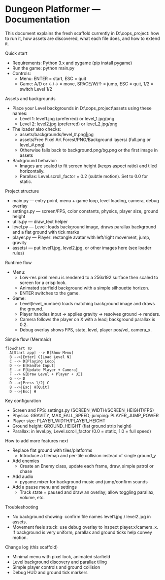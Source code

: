 # Dungeon Platformer — Documentation

This document explains the fresh scaffold currently in D:\oops_project: how to run it, how assets are discovered, what each file does, and how to extend it.

Quick start
- Requirements: Python 3.x and pygame (pip install pygame)
- Run the game: python main.py
- Controls:
  - Menu: ENTER = start, ESC = quit
  - Game: A/D or ←/→ = move, SPACE/W/↑ = jump, ESC = quit, 1/2 = switch Level 1/2

Assets and backgrounds
- Place your Level backgrounds in D:\oops_project\assets using these names:
  - Level 1: level1.jpg (preferred) or level_1.jpg/png
  - Level 2: level2.jpg (preferred) or level_2.jpg/png
- The loader also checks:
  - assets/backgrounds/level_#.png|jpg
  - assets/Free Pixel Art Forest/PNG/Background layers/ (full.png or level_#.png)
  - Otherwise falls back to background.png/bg.png or the first image in assets
- Background behavior:
  - Images are scaled to fit screen height (keeps aspect ratio) and tiled horizontally.
  - Parallax: Level.scroll_factor = 0.2 (subtle motion). Set to 0.0 for static.

Project structure
- main.py — entry point, menu + game loop, level loading, camera, debug overlay
- settings.py — screen/FPS, color constants, physics, player size, ground height
- utils.py — draw_text helper
- level.py — Level: loads background image, draws parallax background and a flat ground with tick marks
- player.py — Player: rectangle avatar with left/right movement, jump, gravity
- assets/ — put level1.jpg, level2.jpg, or other images here (see loader rules)

Runtime flow
- Menu:
  - Low-res pixel menu is rendered to a 256x192 surface then scaled to screen for a crisp look.
  - Animated starfield background with a simple silhouette horizon.
  - ENTER switches to the game.
- Game:
  - Level(level_number) loads matching background image and draws the ground.
  - Player handles input → applies gravity → resolves ground → renders.
  - Camera follows the player on X with a lead; background parallax is 0.2.
  - Debug overlay shows FPS, state, level, player pos/vel, camera_x.

Simple flow (Mermaid)
```mermaid
flowchart TD
  A[Start app] --> B[Show Menu]
  B -->|Enter| C[Load Level N]
  C --> D[Playing Loop]
  D --> E[Handle Input]
  E --> F[Update Player + Camera]
  F --> G[Draw Level + Player + UI]
  G --> D
  D -->|Press 1/2| C
  B -->|Esc| H[Quit]
  D -->|Esc| H
```

Key configuration
- Screen and FPS: settings.py (SCREEN_WIDTH/SCREEN_HEIGHT/FPS)
- Physics: GRAVITY, MAX_FALL_SPEED; jumping: PLAYER_JUMP_POWER
- Player size: PLAYER_WIDTH/PLAYER_HEIGHT
- Ground height: GROUND_HEIGHT (flat ground strip height)
- Parallax: in level.py, Level.scroll_factor (0.0 = static, 1.0 = full speed)

How to add more features next
- Replace flat ground with tiles/platforms
  - Introduce a tilemap and per-tile collision instead of single ground_y
- Add enemies
  - Create an Enemy class, update each frame, draw, simple patrol or chase
- Add audio
  - pygame.mixer for background music and jump/confirm sounds
- Add a pause menu and settings
  - Track state = paused and draw an overlay; allow toggling parallax, volume, etc.

Troubleshooting
- No background showing: confirm file names level1.jpg / level2.jpg in assets.
- Movement feels stuck: use debug overlay to inspect player.x/camera_x. If background is very uniform, parallax and ground ticks help convey motion.

Change log (this scaffold)
- Minimal menu with pixel look, animated starfield
- Level background discovery and parallax tiling
- Simple player controls and ground collision
- Debug HUD and ground tick markers
